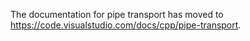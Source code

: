 The documentation for pipe transport has moved to https://code.visualstudio.com/docs/cpp/pipe-transport.